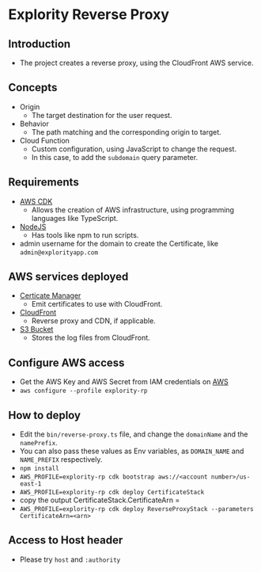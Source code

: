 # Explority Reverse Proxy

## Introduction

- The project creates a reverse proxy, using the CloudFront AWS service.

## Concepts

- Origin
    - The target destination for the user request.
- Behavior
    - The path matching and the corresponding origin to target.
- Cloud Function
    - Custom configuration, using JavaScript to change the request.
    - In this case, to add the `subdomain` query parameter.

## Requirements

- [AWS CDK](https://docs.aws.amazon.com/cdk/v2/guide/getting_started.html)
    - Allows the creation of AWS infrastructure, using programming languages like TypeScript.
- [NodeJS](https://nodejs.org/en/)
    - Has tools like npm to run scripts.
- admin username for the domain to create the Certificate, like `admin@explorityapp.com`

## AWS services deployed

- [Certicate Manager](https://aws.amazon.com/certificate-manager/)
    - Emit certificates to use with CloudFront.
- [CloudFront](https://aws.amazon.com/cloudfront/)
    - Reverse proxy and CDN, if applicable.
- [S3 Bucket](https://aws.amazon.com/s3/)
    - Stores the log files from CloudFront.

## Configure AWS access

- Get the AWS Key and AWS Secret from IAM credentials
  on [AWS](https://us-east-1.console.aws.amazon.com/iamv2/home?region=us-east-1#/home)
- `aws configure --profile explority-rp`

## How to deploy

- Edit the `bin/reverse-proxy.ts` file, and change the `domainName` and the `namePrefix`.
- You can also pass these values as Env variables, as `DOMAIN_NAME` and `NAME_PREFIX` respectively.
- `npm install`
- `AWS_PROFILE=explority-rp cdk bootstrap aws://<account number>/us-east-1`
- `AWS_PROFILE=explority-rp cdk deploy CertificateStack`
- copy the output CertificateStack.CertificateArn = <arn>
- `AWS_PROFILE=explority-rp cdk deploy ReverseProxyStack --parameters CertificateArn=<arn>`

## Access to Host header

- Please try `host` and `:authority`
